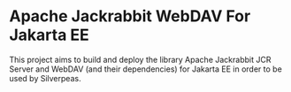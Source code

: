 # Apache Jackrabbit WebDAV For Jakarta EE

This project aims to build and deploy the library Apache Jackrabbit JCR Server and WebDAV (and their dependencies)
for Jakarta EE in order to be used by Silverpeas.